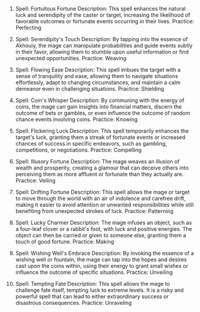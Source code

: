 1.  Spell: Fortuitous Fortune Description: This spell enhances the natural luck and serendipity of the caster or target, increasing the likelihood of favorable outcomes or fortunate events occurring in their lives. Practice: Perfecting

2.  Spell: Serendipity's Touch Description: By tapping into the essence of Akhouiy, the mage can manipulate probabilities and guide events subtly in their favor, allowing them to stumble upon useful information or find unexpected opportunities. Practice: Weaving

3.  Spell: Flowing Ease Description: This spell imbues the target with a sense of tranquility and ease, allowing them to navigate situations effortlessly, adapt to changing circumstances, and maintain a calm demeanor even in challenging situations. Practice: Shielding

4.  Spell: Coin's Whisper Description: By communing with the energy of coins, the mage can gain insights into financial matters, discern the outcome of bets or gambles, or even influence the outcome of random chance events involving coins. Practice: Knowing

5.  Spell: Flickering Luck Description: This spell temporarily enhances the target's luck, granting them a streak of fortunate events or increased chances of success in specific endeavors, such as gambling, competitions, or negotiations. Practice: Compelling

6.  Spell: Illusory Fortune Description: The mage weaves an illusion of wealth and prosperity, creating a glamour that can deceive others into perceiving them as more affluent or fortunate than they actually are. Practice: Veiling

7.  Spell: Drifting Fortune Description: This spell allows the mage or target to move through the world with an air of indolence and carefree drift, making it easier to avoid attention or unwanted responsibilities while still benefiting from unexpected strokes of luck. Practice: Patterning

8.  Spell: Lucky Charmer Description: The mage infuses an object, such as a four-leaf clover or a rabbit's foot, with luck and positive energies. The object can then be carried or given to someone else, granting them a touch of good fortune. Practice: Making

9.  Spell: Wishing Well's Embrace Description: By invoking the essence of a wishing well or fountain, the mage can tap into the hopes and desires cast upon the coins within, using their energy to grant small wishes or influence the outcome of specific situations. Practice: Unveiling

10. Spell: Tempting Fate Description: This spell allows the mage to challenge fate itself, tempting luck to extreme levels. It is a risky and powerful spell that can lead to either extraordinary success or disastrous consequences. Practice: Unraveling